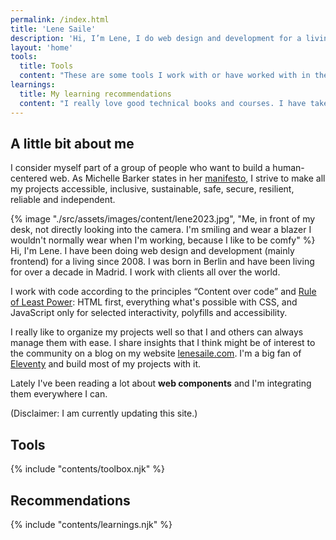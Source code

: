 ```yaml
---
permalink: /index.html
title: 'Lene Saile'
description: 'Hi, I’m Lene, I do web design and development for a living. I was born in Berlin and have been living for over a decade in Madrid. I work with clients all over the world.'
layout: 'home'
tools:
  title: Tools
  content: "These are some tools I work with or have worked with in the past. Bold indicates in most cases what I prefer, still use, or, in some cases, I am more proficient with. Strike through indicates.. well, nope. I don't want to work with that anymore, even though I have experience."
learnings:
  title: My learning recommendations
  content: "I really love good technical books and courses. I have taken a lit of courses and read a lot of books. I am not going to list thema ll, instead I share only what really made a difference for me. The following books and courses I really appreciate and recommend wholeheartedly to everyone who wants to learn frontend."
---
```


## A little bit about me

I consider myself part of a group of people who want to build a human-centered web. As Michelle Barker states in her [manifesto](https://humanewebmanifesto.com/), I strive to make all my projects accessible, inclusive, sustainable, safe, secure, resilient, reliable and independent.

<custom-split>
{% image "./src/assets/images/content/lene2023.jpg", "Me, in front of my desk, not directly looking into the camera. I'm smiling and wear a blazer I wouldn't normally wear when I'm working, because I like to be comfy" %}
Hi, I'm Lene. I have been doing web design and development (mainly frontend) for a living since 2008. I was born in Berlin and have been living for over a decade in Madrid. I work with clients all over the world.
</custom-split>

I work with code according to the principles <q>Content over code</q> and [Rule of Least Power](https://www.w3.org/2001/tag/doc/leastPower.html): HTML first, everything what's possible with CSS, and JavaScript only for selected interactivity, polyfills and accessibility.

I really like to organize my projects well so that I and others can always manage them with ease. I share insights that I think might be of interest to the community on a blog on my website [lenesaile.com](https://www.lenesaile.com/en/blog/). I'm a big fan of [Eleventy](https://www.11ty.dev/) and build most of my projects with it.

Lately I've been reading a lot about <sparkly-text number-of-sparkles="5" style="--sparkly-text-color: var(--color-primary)">**web components**</sparkly-text>  and I'm integrating them everywhere I can.

(Disclaimer: I am currently updating this site.)

## Tools
{% include "contents/toolbox.njk" %}

## Recommendations
{% include "contents/learnings.njk" %}
